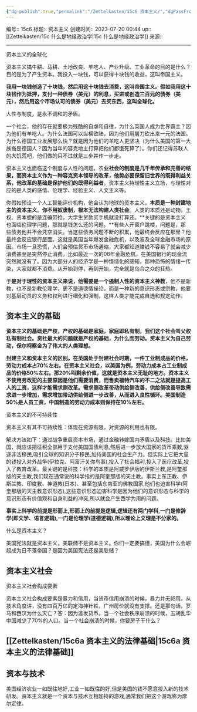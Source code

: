 ```yaml
---
{"dg-publish":true,"permalink":"/Zettelkasten/15c6 资本主义/","dgPassFrontmatter":true}
---
```


编号:: 15c6
标题:: 资本主义
创建时间:: 2023-07-20 00:44
up:: [[Zettelkasten/15c 什么是地缘政治学\|15c 什么是地缘政治学]]
来源:: 

---
资本主义的全球化

资本主义搞牛耕、马耕、土地改良、羊吃人、产业升级、工业革命的目的是什么？目的是为了产生资本。我投入一块钱，可以获得十块钱的收益，这叫帝国主义。

**我用一块钱创造了十块钱，然后用这十块钱去消费，这叫帝国主义。假如我用这十块钱作为抵押，支付一种债券（美元）的利息，买进或创造三百元的债券（美元），然后用这个市场认可的债券（美元）去买东西，这叫全球化。**

人性与制度，是永不调和的矛盾。

一个社会，他的存在就要极为残酷的自虐和自律，为什么英国人成为世界霸主？因为他们有羊吃人。为什么法国可以纵横欧陆，因为他们用屠刀砍出来一元的法国。为什么德国工业发展那么快？就是因为他们的羊吃人更坚决（为什么美国的第一大族裔是德国人？因为当年的容克地主打算把他们都饿死算了）。你们还记得苏联人的大饥荒吧，他们做的只不过就是三步并作一步走。

资本主义也面临这个制度与人性的问题。农**业社会的制度是几千年传承和完善的结果，而资本主义作为一种容克资本领导的改革，他势必要保留旧世界的既得利益关系，他改革的基础是保护他们的既得利益者**。资本主义持理性主义立场，与理性对应的是人类的感情、伦理学、经验主义、人文主义等。

你假如预设一个人工智能评价机构，他会认为地球的资本主义，**本质是一种封建地主的资本主义**。**你不用奴隶制，根本无法构建人类社会**。人类的本质还是动物，王权、资本想的是连骗带抢，大学生贷款买手机就没打算还。**关键的是资本主义也面临伦理学问题，那就是钱怎么还的问题。**有些人开窗户跳楼，问题是，那些债务他并不会凭空消失。当这些债务问题不断的积累，他最终会反应在那里？他最终会反应银行层面。这就是美国当年爆发金融危机，以及波及全球金融市场的原因。市场一旦恐慌，人们会预估货币市场通缩，大家都知道赚钱不容易了就会减少消费甚至是突然停止消费。比如最近一次的08年金融危机，在美国银行的现金流突然就没有了。因为大部分人的经济学是一种情绪化的感知，那种恐怖的情绪一传染，大家就都不消费。从开始到停，再到开始，完全就是乌合之众的狂热。

**于是对于理性的资本主义来说，他需要是一个遏制人性的资本主义神教**，他不是新教，也不是新教伦理学，更不是道德情操论，而是一种新的意识形态或宗教，他要对基层动员的义务和权利进行细化和强制，这样人类才能完成自选和规定动作。

## 资本主义的基础

**资本主义的基础是产权，产权的基础是家庭，家庭即私有制，我们这个社会叫父权私有制社会。资社最大的问题就是产权的基础，为什么而劳动。资本主义为自己劳动，保尔柯察金为了伟大的人类理想。**

**封建主义和资本主义的区别。在英国处于封建社会时期，一件工业制成品的价格，劳动力成本占70%左右。在资本主义社会，以美国为例，劳动力成本占工业制成品的价格50%左右。那20%叫剩余价值，这就是资本主义无耻的地方。资本主义不使用劳改犯的主要原因是他们需要消费，而售卖福特汽车的不二之法就是提高工人的工资，这样才能需求侧改革。需求侧改革带动供给侧改善，供给侧改善导致需求进一步增加，需求增加带动供给侧进一步改善，从而进入良性循环。美国制造50%是人员工资，中国制造的劳动力成本则保持在10%左右。**

资本主义的不可持续性

资本主义有其不可持续性：体现在资源有限，对资源的利用也有限。

解决方法如下：通过战争重启资本市场，通过金融转嫁国内矛盾以及科技。比如美国，就应该把征税全部用于支付美国国债利息,然后进一步放大国家的货币乘数,驱逐非法移民,吸引全球的知识分子移民,加持美国的社会生产力。但实际上它把大量的钱投入对外战争(伊拉克、阿富汗关你鸟事),投入了社会福利,投入了医疗改革,投入了教育改革。最关键的是科技：科学的本质是阿威罗伊版的伊斯兰教,是阿奎那版的天主教,我们现在通常说的科学指的是阿奎那版的天主教。事实上东正教、伊斯兰教、印度教、神道教(日本)、甚至包括东南亚的佛教国家,他们也迫害科学(阿奎那版的天主教意识形态),这些意识形态迫害科学是因为他们的意识形态与科学的意识形态有价值观和自身利益的冲突,所以就会产生西学为用的问题。

**事实上科学的前提是形而上,形而上的前提是逻辑,逻辑还有两门学科,一门是修辞学(即文学、语言逻辑),一门是伦理学(道德逻辑),所以理论上文理是不分家的。**

什么是资本主义？

美国宪法就是资本主义，美联储不是资本主义。你们一定要搞懂，美国为什么会崛起成为日不落帝国？是因为美国宪法还是美联储？

## 资本主义社会

资本主义社会构成要素

资本主义社会构成要素是暴力和信用，当货币信用崩溃的时候，暴力并无卵用。从技术角度讲，没有四百万亿的定海神针铁，广州房价就没有支撑。还是那句话，罗马和西汉为什么灭亡？答：因为滥发货币。当一个社会秩序崩溃的时候，五胡乱华中国减少了70%的人口。当一个社会崩溃的时候，你要房子干什么？

## [[Zettelkasten/15c6a 资本主义的法律基础\|15c6a 资本主义的法律基础]]

## 资本与技术
美国经济农业一如既往地好,工业一如既往的好,但是美国的钱不愿意投入新的技术研发。资本主义就是一个资本与技术互相加持的游戏,通常我们把这个游戏称为摩尔定律。
